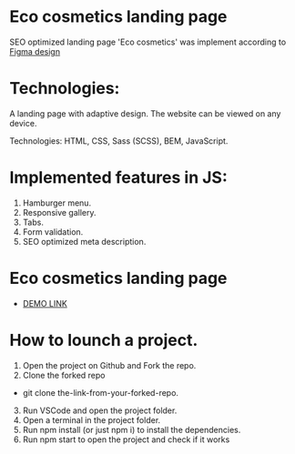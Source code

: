 # Eco cosmetics landing page

SEO optimized landing page 'Eco cosmetics' was implement according to
[Figma design](https://www.figma.com/file/JssZ43sciNf3WY4UGjFy6I/Brand-of-eco-cosmetics-_FE-students-(Copy)?node-id=21779%3A2&t=i8UF0JQ3qgRCeZuf-0)

# Technologies:
A landing page with adaptive design.
The website can be viewed on any device.

Technologies: HTML, CSS, Sass (SCSS), BEM, JavaScript.

# Implemented features in JS:
1. Hamburger menu.
2. Responsive gallery.
3. Tabs.
4. Form validation.
5. SEO optimized meta description.

# Eco cosmetics landing page
- [DEMO LINK](https://vladyslava-buzova.github.io/<repo_name>/)

# How to lounch a project.
1. Open the project on Github and Fork the repo.
2. Clone the forked repo
  - git clone the-link-from-your-forked-repo.
3. Run VSCode and open the project folder.
4. Open a terminal in the project folder.
5. Run npm install (or just npm i) to install the dependencies.
6. Run npm start to open the project and check if it works
